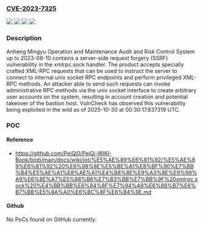 ### [CVE-2023-7325](https://cve.mitre.org/cgi-bin/cvename.cgi?name=CVE-2023-7325)
![](https://img.shields.io/static/v1?label=Product&message=Mingyu%20Operations%20and%20Maintenance%20Audit%20and%20Risk%20Control%20System&color=blue)
![](https://img.shields.io/static/v1?label=Version&message=o%20&color=brightgreen)
![](https://img.shields.io/static/v1?label=Vulnerability&message=CWE-306%20Missing%20Authentication%20for%20Critical%20Function&color=brightgreen)
![](https://img.shields.io/static/v1?label=Vulnerability&message=CWE-918%20Server-Side%20Request%20Forgery%20(SSRF)&color=brightgreen)

### Description

Anheng Mingyu Operation and Maintenance Audit and Risk Control System up to 2023-08-10 contains a server-side request forgery (SSRF) vulnerability in the xmlrpc.sock handler. The product accepts specially crafted XML-RPC requests that can be used to instruct the server to connect to internal unix socket RPC endpoints and perform privileged XML-RPC methods. An attacker able to send such requests can invoke administrative RPC methods via the unix socket interface to create arbitrary user accounts on the system, resulting in account creation and potential takeover of the bastion host. VulnCheck has observed this vulnerability being exploited in the wild as of 2025-10-30 at 00:30:17.837319 UTC.

### POC

#### Reference
- https://github.com/PeiQi0/PeiQi-WIKI-Book/blob/main/docs/wiki/iot/%E5%AE%89%E6%81%92/%E5%AE%89%E6%81%92%20%E6%98%8E%E5%BE%A1%E8%BF%90%E7%BB%B4%E5%AE%A1%E8%AE%A1%E4%B8%8E%E9%A3%8E%E9%99%A9%E6%8E%A7%E5%88%B6%E7%B3%BB%E7%BB%9F%20xmlrpc.sock%20%E4%BB%BB%E6%84%8F%E7%94%A8%E6%88%B7%E6%B7%BB%E5%8A%A0%E6%BC%8F%E6%B4%9E.md

#### Github
No PoCs found on GitHub currently.

